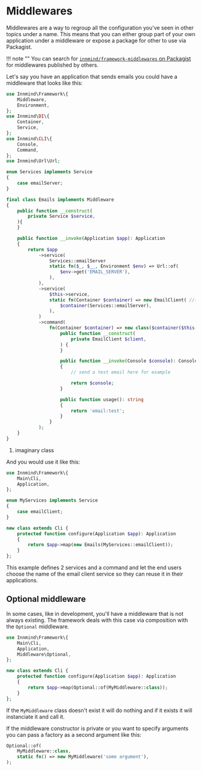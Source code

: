 # Middlewares

Middlewares are a way to regroup all the configuration you've seen in other topics under a name. This means that you can either group part of your own application under a middleware or expose a package for other to use via Packagist.

!!! note ""
    You can search for [`innmind/framework-middlewares` on Packagist](https://packagist.org/providers/innmind/framework-middlewares) for middlewares published by others.

Let's say you have an application that sends emails you could have a middleware that looks like this:

```php
use Innmind\Framework\{
    Middleware,
    Environment,
};
use Innmind\DI\{
    Container,
    Service,
};
use Innmind\CLI\{
    Console,
    Command,
};
use Innmind\Url\Url;

enum Services implements Service
{
    case emailServer;
}

final class Emails implements Middleware
{
    public function __construct(
        private Service $service,
    ){
    }

    public function __invoke(Application $app): Application
    {
        return $app
            ->service(
                Services::emailServer
                static fn($_, $__, Environment $env) => Url::of(
                    $env->get('EMAIL_SERVER'),
                ),
            ),
            ->service(
                $this->service,
                static fn(Container $container) => new EmailClient( //(1)
                    $container(Services::emailServer),
                ),
            )
            ->command(
                fn(Container $container) => new class($container($this->service)) implements Command {
                    public function __construct(
                        private EmailClient $client,
                    ) {
                    }

                    public function __invoke(Console $console): Console
                    {
                        // send a test email here for example

                        return $console;
                    }

                    public function usage(): string
                    {
                        return 'email:test';
                    }
                }
            );
    }
}
```

1. imaginary class

And you would use it like this:

```php
use Innmind\Framework\{
    Main\Cli,
    Application,
};

enum MyServices implements Service
{
    case emailClient;
}

new class extends Cli {
    protected function configure(Application $app): Application
    {
        return $app->map(new Emails(MyServices::emailClient));
    }
};
```

This example defines 2 services and a command and let the end users choose the name of the email client service so they can reuse it in their applications.

## Optional middleware

In some cases, like in development, you'll have a middleware that is not always existing. The framework deals with this case via composition with the `Optional` middleware.

```php
use Innmind\Framework\{
    Main\Cli,
    Application,
    Middleware\Optional,
};

new class extends Cli {
    protected function configure(Application $app): Application
    {
        return $app->map(Optional::of(MyMiddleware::class));
    }
};
```

If the `MyMiddleware` class doesn't exist it will do nothing and if it exists it will instanciate it and call it.

If the middleware constructor is private or you want to specify arguments you can pass a factory as a second argument like this:

```php
Optional::of(
    MyMiddleware::class,
    static fn() => new MyMiddleware('some argument'),
);
```
